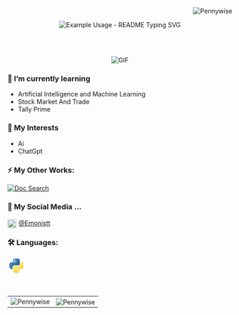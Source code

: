 <p align="right"> <img src="https://komarev.com/ghpvc/?username=Pennywise&label=Profile%20views&color=blueviolet&style=for-the-badge" alt="Pennywise" /> </p>


<p align="center">
  <img src="https://readme-typing-svg.demolab.com/?lines=Hi,+Iam+Emonist+👋;A+Discord.py+Developer+</>;An+Accountant&font=Fira%20Code&center=true&width=380&height=50&duration=4000&pause=1000" alt="Example Usage - README Typing SVG">
</p>


<br><br>

<p align="center">
  <img alt="GIF" src="https://github.com/TheRealPennywise/Profile/blob/Profile/code.gif" width="500px"/>
</p>

### 🌱 I’m currently learning
- Artificial Intelligence and Machine Learning
- Stock Market And Trade
- Tally Prime

### 👯 My Interests
- Ai 
- ChatGpt

### ⚡ My Other Works:

<p align="left">
  <a href="https://github.com/TheRealPennywise" target="_blank"> <img src="https://i.redd.it/tswry4vw56z91.png" alt="Doc Search" width="40" height="40"/> </a>
</p>


### 🔭 My Social Media ...
<p align="left">
  <a href="https://instagram.com/emonistt" target="_blank" style="display: flex; align-items: center;">
    <img src="https://i.pinimg.com/736x/17/76/0a/17760a6daad2edf7f4d9b837b5437246.jpg" alt="" width="20" height="20" style="transform: translateY(2px);"/> 
    <span style="margin-left: 5px;">@Emonistt</span>
  </a>
</p>

### 🛠️ Languages:
<p align="left"> <a href="https://www.python.org" target="_blank"> <img src="https://raw.githubusercontent.com/devicons/devicon/master/icons/python/python-original.svg" alt="python" width="40" height="40"/> </a> </p>

<br />

<table>
  <tr>
    <td><img src="https://github-readme-stats.vercel.app/api?username=Pennywise&theme=blue-green&show_icons=true&include_all_commits=true&count_private=true"  display=block width=100% height=auto alt="Pennywise"></td>
    <td><img align="center" src="https://github-readme-streak-stats.herokuapp.com/?user=Pennywise&theme=blue-green" alt="Pennywise" /></td>
   </tr>
</table>
